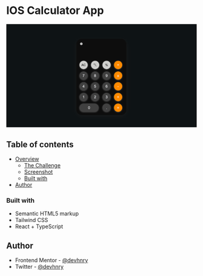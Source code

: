 # IOS Calculator App

![](./public/preview.png)

## Table of contents

- [Overview](#overview)
  - [The Challenge]()
  - [Screenshot]()
  - [Built with](#built-with)
- [Author](#author)

### Built with

- Semantic HTML5 markup
- Tailwind CSS
- React + TypeScript

## Author

- Frontend Mentor - [@devhnry](https://www.frontendmentor.io/profile/devhnry)
- Twitter - [@devhnry](https://www.twitter.com/devhnry)

